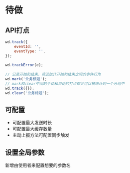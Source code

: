 # 待做

## API打点
``` js
wd.track({
    eventId: '',
    eventType: '',
});
 
wd.trackError(e);
 
// 记录开始和结束，筛选统计开始和结束之间的事件行为
wd.mark('业务标题');
// mark和clear中间的手动和自动的打点都会可以被统计到一个分组中
wd.track({});
wd.clear('业务标题');
```


## 可配置
+ 可配置最大发送时长
+ 可配置最大缓存数量
+ 主动上报方法可配置同步触发

## 设置全局参数
新增由使用者来配置想要的参数名

